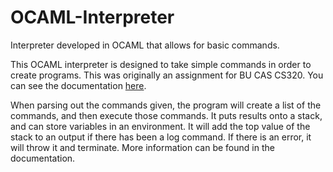 # OCAML-Interpreter
Interpreter developed in OCAML that allows for basic commands.

This OCAML interpreter is designed to take simple commands in order to create programs. This was originally an assignment for BU CAS CS320. You can see the documentation [here](https://github.com/kszhao552/OCAML-Interpreter/blob/master/doc/Interpreter.pdf).

When parsing out the commands given, the program will create a list of the commands, and then execute those commands. It puts results onto a stack, and can store variables in an environment. It will add the top value of the stack to an output if there has been a log command. If there is an error, it will throw it and terminate. More information can be found in the documentation.
